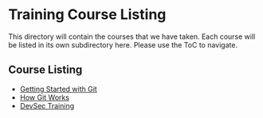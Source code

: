# Training Course Listing <!-- omit in toc -->

This directory will contain the courses that we have taken.  Each course will be listed in its own subdirectory here.  Please use the ToC to navigate.

## Course Listing

- [Getting Started with Git](Pluralsight/Getting%20Started%20with%20Git/README.MD)
- [How Git Works](Pluralsight/How%20Git%20Works/README.MD)
- [DevSec Training](Classroom/DevSec%20Training/README.MD)
